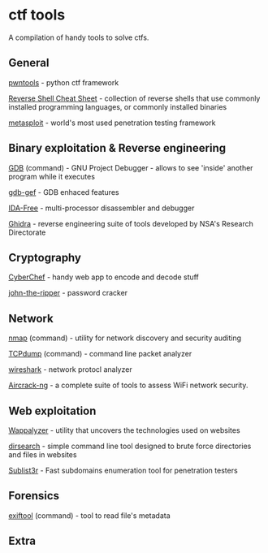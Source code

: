 # ctf tools
A compilation of handy tools to solve ctfs. 

## General
[pwntools](http://docs.pwntools.com/en/stable/) - python ctf framework

[Reverse Shell Cheat Sheet](https://highon.coffee/blog/reverse-shell-cheat-sheet/) - collection of reverse shells that use commonly installed programming languages, or commonly installed binaries

[metasploit](https://github.com/rapid7/metasploit-framework) - world's most used penetration testing framework



## Binary exploitation & Reverse engineering
[GDB](https://www.gnu.org/software/gdb/) (command) - GNU Project Debugger - allows to see 'inside' another program while it executes

[gdb-gef](https://github.com/hugsy/gef) - GDB enhaced features

[IDA-Free](https://www.hex-rays.com/products/ida/index.shtml) - multi-processor disassembler and debugger

[Ghidra](https://ghidra-sre.org) - reverse engineering suite of tools developed by NSA's Research Directorate



## Cryptography
[CyberChef](https://github.com/gchq/CyberChef) - handy web app to encode and decode stuff

[john-the-ripper](https://www.openwall.com/john/) - password cracker


						  
## Network
[nmap](https://nmap.org) (command) - utility for network discovery and security auditing

[TCPdump](https://www.tcpdump.org) (command) - command line packet analyzer

[wireshark](https://www.wireshark.org) - network protocl analyzer

[Aircrack-ng](https://www.aircrack-ng.org/doku.php) - a complete suite of tools to assess WiFi network security.




## Web exploitation
[Wappalyzer](https://www.wappalyzer.com) - utility that uncovers the technologies used on websites

[dirsearch](https://github.com/maurosoria/dirsearch) - simple command line tool designed to brute force directories and files in websites

[Sublist3r](https://github.com/aboul3la/Sublist3r) - Fast subdomains enumeration tool for penetration testers



## Forensics
[exiftool](https://www.sno.phy.queensu.ca/~phil/exiftool/) (command) - tool to read file's metadata



## Extra


